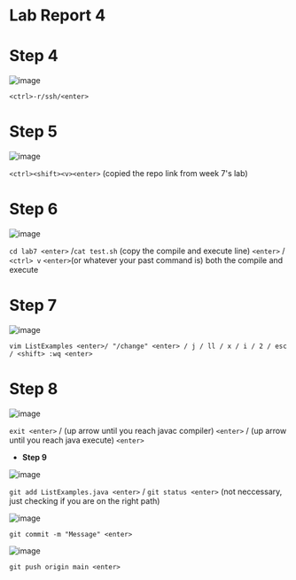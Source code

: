 Lab Report 4
=========
# **Step 4**

![image](https://github.com/doanhandonly/cse15l-lab-reports/assets/127058698/727735ad-fdb8-4df5-939e-706cc20eccf1)

`<ctrl>-r/ssh/<enter>`

# **Step 5**

![image](https://github.com/doanhandonly/cse15l-lab-reports/assets/127058698/f743bf16-bd7d-4929-9991-279fe16e49a3)

`<ctrl><shift><v><enter>` (copied the repo link from week 7's lab) 

# **Step 6**

![image](https://github.com/doanhandonly/cse15l-lab-reports/assets/127058698/d35f61f3-cf1d-4f06-896b-d34ebf86e4fb)

`cd lab7 <enter>` /`cat test.sh` (copy the compile and execute line) `<enter>` / `<ctrl> v` `<enter>`(or whatever your past command is) both the compile and execute

# **Step 7**

![image](https://github.com/doanhandonly/cse15l-lab-reports/assets/127058698/423a0632-9ddf-418e-b4ce-efab8d2d1b59)

`vim ListExamples <enter>/ "/change" <enter> / j / ll / x / i / 2 / esc / <shift> :wq <enter>`
  
# **Step 8**

![image](https://github.com/doanhandonly/cse15l-lab-reports/assets/127058698/18b55e90-0f22-4f11-bcec-b94da424bee4)

`exit <enter>` / (up arrow until you reach javac compiler) `<enter>` / (up arrow until you reach java execute) `<enter>`
  
* **Step 9**

![image](https://github.com/doanhandonly/cse15l-lab-reports/assets/127058698/6808ba79-6e90-4a2f-97fd-e0fa75d0148b)

`git add ListExamples.java <enter>` / `git status <enter>` (not neccessary, just checking if you are on the right path)
  
![image](https://github.com/doanhandonly/cse15l-lab-reports/assets/127058698/ac7fde42-3468-484b-9fed-0d00c0307818)

`git commit -m "Message" <enter> `

![image](https://github.com/doanhandonly/cse15l-lab-reports/assets/127058698/ec459e5c-0595-4321-82de-ae129eb733ba)

`git push origin main <enter> `




